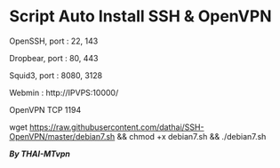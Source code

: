 # Script Auto Install SSH & OpenVPN

OpenSSH, port : 22, 143

Dropbear, port : 80, 443

Squid3, port : 8080, 3128

Webmin : http://IPVPS:10000/

OpenVPN TCP 1194


wget https://raw.githubusercontent.com/dathai/SSH-OpenVPN/master/debian7.sh && chmod +x debian7.sh && ./debian7.sh

*********************By THAI-MTvpn*********************

